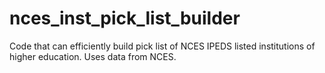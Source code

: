 # nces_inst_pick_list_builder
Code that can efficiently build pick list of NCES IPEDS listed institutions of higher education. Uses data from NCES.
